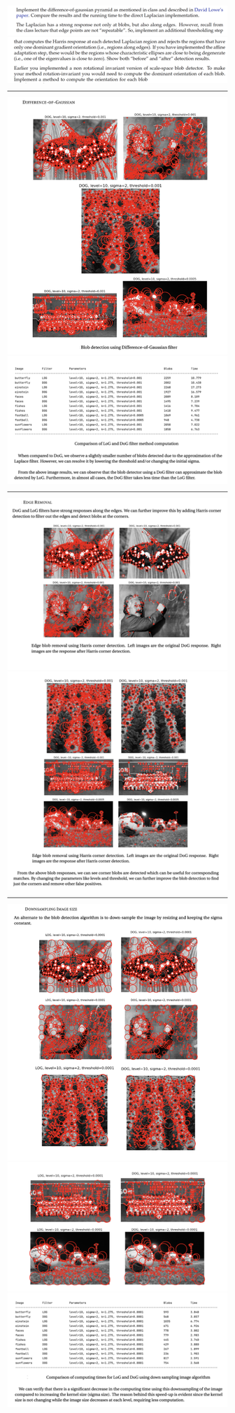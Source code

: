 ![Question 1](https://github.com/ykamoji/adanced-blob-detection/blob/main/img_refs/question_1.png?raw=true)
![Question 2](https://github.com/ykamoji/adanced-blob-detection/blob/main/img_refs/question_2.png?raw=true)

<hr/>

![DOG 1](https://github.com/ykamoji/adanced-blob-detection/blob/main/img_refs/dog.png?raw=true)
![DOG Analysis](https://github.com/ykamoji/adanced-blob-detection/blob/main/img_refs/dog_analysis.png?raw=true)

<hr/>

![Edge detection 1](https://github.com/ykamoji/adanced-blob-detection/blob/main/img_refs/edge_removal_1.png?raw=true)
![Edge detection 2](https://github.com/ykamoji/adanced-blob-detection/blob/main/img_refs/edge_removal_2.png?raw=true)

<hr/>

![Downsampling detection 1](https://github.com/ykamoji/adanced-blob-detection/blob/main/img_refs/downsampling_1.png?raw=true)
![Downsampling detection 2](https://github.com/ykamoji/adanced-blob-detection/blob/main/img_refs/downsampling_2.png?raw=true)
![Downsampling analysis](https://github.com/ykamoji/adanced-blob-detection/blob/main/img_refs/downsampling_analysis.png?raw=true)

